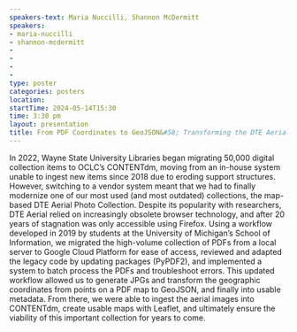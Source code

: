 ```yaml
---
speakers-text: Maria Nuccilli, Shannon McDermitt
speakers:
- maria-nuccilli
- shannon-mcdermitt
-
-
-
-
type: poster
categories: posters
location:
startTime: 2024-05-14T15:30
time: 3:30 pm
layout: presentation
title: From PDF Coordinates to GeoJSON&#58; Transforming the DTE Aerial Collection, One Map at a Time
---
```

In 2022, Wayne State University Libraries began migrating 50,000 digital collection items to OCLC’s CONTENTdm, moving from an in-house system unable to ingest new items since 2018 due to eroding support structures. However, switching to a vendor system meant that we had to finally modernize one of our most used (and most outdated) collections, the map-based DTE Aerial Photo Collection. Despite its popularity with researchers, DTE Aerial relied on increasingly obsolete browser technology, and after 20 years of stagnation was only accessible using Firefox. Using a workflow developed in 2019 by students at the University of Michigan’s School of Information, we migrated the high-volume collection of PDFs from a local server to Google Cloud Platform for ease of access, reviewed and adapted the legacy code by updating packages (PyPDF2), and implemented a system to batch process the PDFs and troubleshoot errors. This updated workflow allowed us to generate JPGs and transform the geographic coordinates from points on a PDF map to GeoJSON, and finally into usable metadata. From there, we were able to ingest the aerial images into CONTENTdm, create usable maps with Leaflet, and ultimately ensure the viability of this important collection for years to come.
